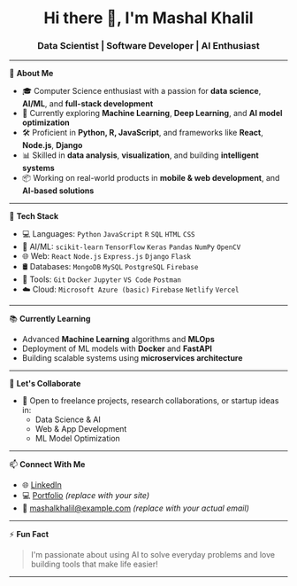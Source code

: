 <h1 align="center">Hi there 👋, I'm Mashal Khalil</h1>
<h3 align="center">Data Scientist | Software Developer | AI Enthusiast</h3>

---

🌟 **About Me**
- 🎓 Computer Science enthusiast with a passion for **data science**, **AI/ML**, and **full-stack development**
- 🧠 Currently exploring **Machine Learning**, **Deep Learning**, and **AI model optimization**
- 🛠️ Proficient in **Python, R, JavaScript**, and frameworks like **React**, **Node.js**, **Django**
- 📊 Skilled in **data analysis**, **visualization**, and building **intelligent systems**
- 📦 Working on real-world products in **mobile & web development**, and **AI-based solutions**

---

🧰 **Tech Stack**

- 💻 Languages: `Python` `JavaScript` `R` `SQL` `HTML` `CSS`
- 🧠 AI/ML: `scikit-learn` `TensorFlow` `Keras` `Pandas` `NumPy` `OpenCV`
- 🌐 Web: `React` `Node.js` `Express.js` `Django` `Flask`
- 🛢️ Databases: `MongoDB` `MySQL` `PostgreSQL` `Firebase`
- 🔧 Tools: `Git` `Docker` `Jupyter` `VS Code` `Postman`
- ☁️ Cloud: `Microsoft Azure (basic)` `Firebase` `Netlify` `Vercel`

---

📚 **Currently Learning**
- Advanced **Machine Learning** algorithms and **MLOps**
- Deployment of ML models with **Docker** and **FastAPI**
- Building scalable systems using **microservices architecture**

---

🤝 **Let's Collaborate**
- 💬 Open to freelance projects, research collaborations, or startup ideas in:
  - Data Science & AI
  - Web & App Development
  - ML Model Optimization

---

📫 **Connect With Me**
- 🌐 [LinkedIn](https://www.linkedin.com/in/mashalkhalil/)
- 💻 [Portfolio](https://your-portfolio-link.com) *(replace with your site)*
- 📧 mashalkhalil@example.com *(replace with your actual email)*

---

⚡ **Fun Fact**
> I'm passionate about using AI to solve everyday problems and love building tools that make life easier!

---
